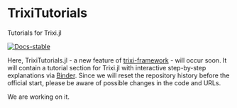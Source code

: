 # TrixiTutorials
Tutorials for Trixi.jl

[![Docs-stable](https://img.shields.io/badge/docs-stable-blue.svg)](https://trixi-framework.github.io/TrixiTutorials.jl/dev)

Here, TrixiTutorials.jl - a new feature of [trixi-framework](https://github.com/trixi-framework) - will occur soon.
It will contain a tutorial section for Trixi.jl with interactive step-by-step explanations via [Binder](https://mybinder.org).
Since we will reset the repository history before the official start, please be aware of possible changes in the code and URLs.

We are working on it.
